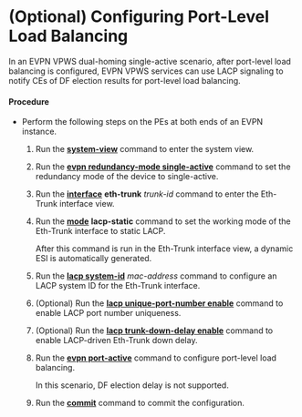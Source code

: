 (Optional) Configuring Port-Level Load Balancing
================================================

In an EVPN VPWS dual-homing single-active scenario, after port-level load balancing is configured, EVPN VPWS services can use LACP signaling to notify CEs of DF election results for port-level load balancing.

#### Procedure

* Perform the following steps on the PEs at both ends of an EVPN instance.
  1. Run the [**system-view**](cmdqueryname=system-view) command to enter the system view.
  2. Run the [**evpn redundancy-mode single-active**](cmdqueryname=evpn+redundancy-mode+single-active) command to set the redundancy mode of the device to single-active.
  3. Run the [**interface**](cmdqueryname=interface) **eth-trunk** *trunk-id* command to enter the Eth-Trunk interface view.
  4. Run the [**mode**](cmdqueryname=mode) **lacp-static** command to set the working mode of the Eth-Trunk interface to static LACP.
     
     
     
     After this command is run in the Eth-Trunk interface view, a dynamic ESI is automatically generated.
  5. Run the [**lacp system-id**](cmdqueryname=lacp+system-id) *mac-address* command to configure an LACP system ID for the Eth-Trunk interface.
  6. (Optional) Run the [**lacp unique-port-number enable**](cmdqueryname=lacp+unique-port-number+enable) command to enable LACP port number uniqueness.
  7. (Optional) Run the [**lacp trunk-down-delay enable**](cmdqueryname=lacp+trunk-down-delay+enable) command to enable LACP-driven Eth-Trunk down delay.
  8. Run the [**evpn port-active**](cmdqueryname=evpn+port-active) command to configure port-level load balancing.
     
     
     
     In this scenario, DF election delay is not supported.
  9. Run the [**commit**](cmdqueryname=commit) command to commit the configuration.